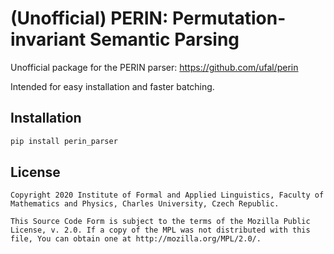 # (Unofficial) PERIN: Permutation-invariant Semantic Parsing

Unofficial package for the PERIN parser: https://github.com/ufal/perin

Intended for easy installation and faster batching.

## Installation

```bash
pip install perin_parser
```


## License

```
Copyright 2020 Institute of Formal and Applied Linguistics, Faculty of
Mathematics and Physics, Charles University, Czech Republic.

This Source Code Form is subject to the terms of the Mozilla Public
License, v. 2.0. If a copy of the MPL was not distributed with this
file, You can obtain one at http://mozilla.org/MPL/2.0/.
```

